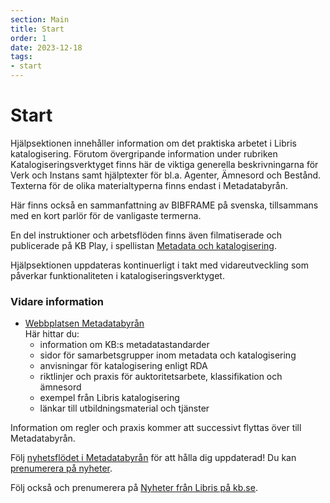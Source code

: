 ```yaml
---
section: Main
title: Start
order: 1
date: 2023-12-18
tags:
- start
---
```


# Start

Hjälpsektionen innehåller information om det praktiska arbetet i Libris katalogisering. Förutom övergripande information under rubriken 
Katalogiseringsverktyget finns här de viktiga generella beskrivningarna för Verk och Instans samt hjälptexter för bl.a. Agenter, Ämnesord och Bestånd. Texterna för de olika materialtyperna finns endast i Metadatabyrån.

Här finns också en sammanfattning av BIBFRAME på svenska, tillsammans med en kort parlör för de vanligaste termerna. 

En del instruktioner och arbetsflöden finns även filmatiserade och publicerade på KB Play, i 
spellistan [Metadata och katalogisering](https://kbplay.mediaflowportal.com/folder/92013/). 

Hjälpsektionen uppdateras kontinuerligt i takt med vidareutveckling som påverkar funktionaliteten i katalogiseringsverktyget. 

### Vidare information
* [Webbplatsen Metadatabyrån](https://metadatabyran.kb.se/)  
Här hittar du:   
    * information om KB:s metadatastandarder
    * sidor för samarbetsgrupper inom metadata och katalogisering
    * anvisningar för katalogisering enligt RDA
    * riktlinjer och praxis för auktoritetsarbete, klassifikation och ämnesord
    * exempel från Libris katalogisering
    * länkar till utbildningsmaterial och tjänster
 
Information om regler och praxis kommer att successivt flyttas över till Metadatabyrån.  

Följ [nyhetsflödet i Metadatabyrån](https://metadatabyran.kb.se/ovrigt/nyheter) för att hålla dig uppdaterad! Du kan [prenumerera på nyheter](https://metadatabyran.kb.se/ovrigt/nyheter).
  
Följ också och prenumerera på [Nyheter från Libris på kb.se](https://www.kb.se/samverkan-och-utveckling/libris.html).

